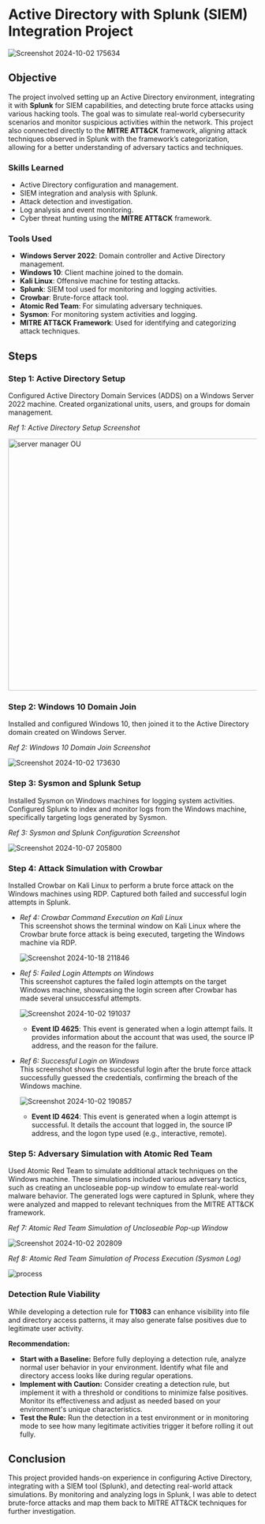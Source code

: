 # Active Directory with Splunk (SIEM) Integration Project

![Screenshot 2024-10-02 175634](https://github.com/user-attachments/assets/74cf95f2-ba5c-475a-b7ec-d1c1123a2721)


## Objective
The project involved setting up an Active Directory environment, integrating it with **Splunk** for SIEM capabilities, and detecting brute force attacks using various hacking tools. The goal was to simulate real-world cybersecurity scenarios and monitor suspicious activities within the network. This project also connected directly to the **MITRE ATT&CK** framework, aligning attack techniques observed in Splunk with the framework’s categorization, allowing for a better understanding of adversary tactics and techniques.

### Skills Learned
- Active Directory configuration and management.
- SIEM integration and analysis with Splunk.
- Attack detection and investigation.
- Log analysis and event monitoring.
- Cyber threat hunting using the **MITRE ATT&CK** framework.

### Tools Used
- **Windows Server 2022**: Domain controller and Active Directory management.
- **Windows 10**: Client machine joined to the domain.
- **Kali Linux**: Offensive machine for testing attacks.
- **Splunk**: SIEM tool used for monitoring and logging activities.
- **Crowbar**: Brute-force attack tool.
- **Atomic Red Team**: For simulating adversary techniques.
- **Sysmon**: For monitoring system activities and logging.
- **MITRE ATT&CK Framework**: Used for identifying and categorizing attack techniques.

## Steps

### Step 1: Active Directory Setup
Configured Active Directory Domain Services (ADDS) on a Windows Server 2022 machine. Created organizational units, users, and groups for domain management.

*Ref 1: Active Directory Setup Screenshot*

<img width="511" alt="server manager OU" src="https://github.com/user-attachments/assets/1e39c401-173e-488f-88e9-a48a97249a35">


### Step 2: Windows 10 Domain Join
Installed and configured Windows 10, then joined it to the Active Directory domain created on Windows Server.

*Ref 2: Windows 10 Domain Join Screenshot*

![Screenshot 2024-10-02 173630](https://github.com/user-attachments/assets/5bca87d2-333c-4dc1-bc52-b98713e8146c)


### Step 3: Sysmon and Splunk Setup
Installed Sysmon on Windows machines for logging system activities. Configured Splunk to index and monitor logs from the Windows machine, specifically targeting logs generated by Sysmon.

*Ref 3: Sysmon and Splunk Configuration Screenshot*

![Screenshot 2024-10-07 205800](https://github.com/user-attachments/assets/554b6cde-7e37-4775-8606-4864a17c6e11)


### Step 4: Attack Simulation with Crowbar

Installed Crowbar on Kali Linux to perform a brute force attack on the Windows machines using RDP. Captured both failed and successful login attempts in Splunk.

- *Ref 4: Crowbar Command Execution on Kali Linux*  
   This screenshot shows the terminal window on Kali Linux where the Crowbar brute force attack is being executed, targeting the Windows machine via RDP.

   ![Screenshot 2024-10-18 211846](https://github.com/user-attachments/assets/825a61d2-3732-46bc-b335-95d540ae369f)

- *Ref 5: Failed Login Attempts on Windows*  
   This screenshot captures the failed login attempts on the target Windows machine, showcasing the login screen after Crowbar has made several unsuccessful attempts.

   ![Screenshot 2024-10-02 191037](https://github.com/user-attachments/assets/393cfc33-9be4-4699-b807-4cd456477ee7)

   - **Event ID 4625**: This event is generated when a login attempt fails. It provides information about the account that was used, the source IP address, and the reason for the failure.

- *Ref 6: Successful Login on Windows*  
   This screenshot shows the successful login after the brute force attack successfully guessed the credentials, confirming the breach of the Windows machine.

   ![Screenshot 2024-10-02 190857](https://github.com/user-attachments/assets/1a90ff57-cafc-4ed1-8d69-63bcc779557c)

   - **Event ID 4624**: This event is generated when a login attempt is successful. It details the account that logged in, the source IP address, and the logon type used (e.g., interactive, remote).

### Step 5: Adversary Simulation with Atomic Red Team

Used Atomic Red Team to simulate additional attack techniques on the Windows machine. These simulations included various adversary tactics, such as creating an uncloseable pop-up window to emulate real-world malware behavior. The generated logs were captured in Splunk, where they were analyzed and mapped to relevant techniques from the MITRE ATT&CK framework.

*Ref 7: Atomic Red Team Simulation of Uncloseable Pop-up Window*

  ![Screenshot 2024-10-02 202809](https://github.com/user-attachments/assets/87c42125-88be-4259-8949-39f06f591fe6)

*Ref 8: Atomic Red Team Simulation of Process Execution (Sysmon Log)*
 
  ![process](https://github.com/user-attachments/assets/8b381d00-8c15-4066-b22e-78de9abe6e5c)

 ### Detection Rule Viability
  While developing a detection rule for **T1083** can enhance visibility into file and directory access patterns, it may also generate false positives due to legitimate user activity.

  **Recommendation:**
  - **Start with a Baseline:** Before fully deploying a detection rule, analyze normal user behavior in your environment. Identify what file and directory access looks like during regular operations.
  - **Implement with Caution:** Consider creating a detection rule, but implement it with a threshold or conditions to minimize false positives. Monitor its effectiveness and adjust as needed based on your environment's unique characteristics.
  - **Test the Rule:** Run the detection in a test environment or in monitoring mode to see how many legitimate activities trigger it before rolling it out fully.


## Conclusion
This project provided hands-on experience in configuring Active Directory, integrating with a SIEM tool (Splunk), and detecting real-world attack simulations. By monitoring and analyzing logs in Splunk, I was able to detect brute-force attacks and map them back to MITRE ATT&CK techniques for further investigation.
